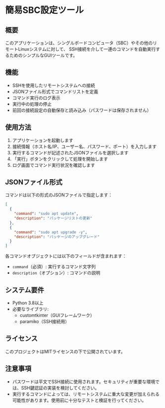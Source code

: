 ﻿# 簡易SBC設定ツール

## 概要
このアプリケーションは、シングルボードコンピュータ（SBC）やその他のリモートLinuxシステムに対して、
SSH接続を介して一連のコマンドを自動実行するためのシンプルなGUIツールです。

## 機能
- SSHを使用したリモートシステムへの接続
- JSONファイル形式でコマンドリストを定義
- コマンド実行のログ表示
- 実行中の処理の停止
- 前回の接続設定の自動保存と読み込み（パスワードは保存されません）

## 使用方法
1. アプリケーションを起動します
2. 接続情報（ホスト名/IP、ユーザー名、パスワード、ポート）を入力します
3. 実行するコマンドが記述されたJSONファイルを選択します
4. 「実行」ボタンをクリックして処理を開始します
5. ログ画面でコマンド実行状況を確認します

## JSONファイル形式
コマンドは以下の形式のJSONファイルで指定します：

```json
[
  {
    "command": "sudo apt update",
    "description": "パッケージリストの更新"
  },
  {
    "command": "sudo apt upgrade -y",
    "description": "パッケージのアップグレード"
  }
]
```

各コマンドオブジェクトには以下のフィールドが含まれます：
- `command`（必須）: 実行するコマンド文字列
- `description`（オプション）: コマンドの説明

## システム要件
- Python 3.8以上
- 必要なライブラリ:
  - customtkinter（GUIフレームワーク）
  - paramiko（SSH接続用）

## ライセンス
このプロジェクトはMITライセンスの下で公開されています。

## 注意事項
- パスワードは平文でSSH接続に使用されます。セキュリティが重要な環境では、SSH鍵認証の実装を検討してください。
- 実行するコマンドによっては、リモートシステムに重大な変更が加えられる可能性があります。使用前に十分なテストと検証を行ってください。